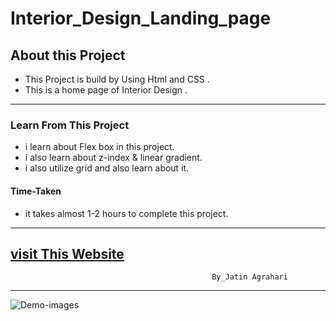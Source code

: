 # Interior_Design_Landing_page


## About this Project
- This Project is build by Using Html and CSS .                
- This is a home page of Interior Design .
 

---

### Learn From This Project
- i learn about Flex box in this project.
- i  also learn about z-index & linear gradient.
- i also utilize grid and also learn about it.

#### Time-Taken
- it takes almost 1-2 hours to complete this project.
---
[visit This Website](https://interior-desgn.netlify.app/)
---

                                                 By_Jatin Agrahari

---

![Demo-images](https://github.com/jatin2311/interior-designer-landing-page/blob/main/Demo/Desktop%20Screenshot%202022.08.19%20-%2022.17.09.50.png)
